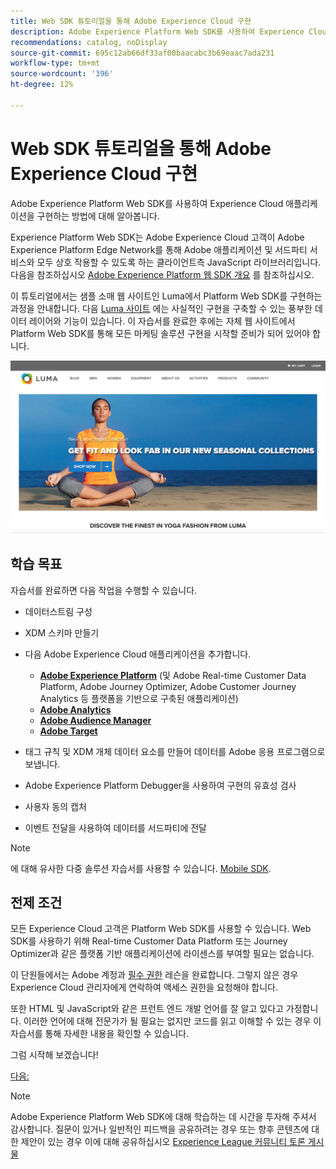 ```yaml
---
title: Web SDK 튜토리얼을 통해 Adobe Experience Cloud 구현
description: Adobe Experience Platform Web SDK를 사용하여 Experience Cloud 애플리케이션을 구현하는 방법에 대해 알아봅니다.
recommendations: catalog, noDisplay
source-git-commit: 695c12ab66df33af00baacabc3b69eaac7ada231
workflow-type: tm+mt
source-wordcount: '396'
ht-degree: 12%

---
```


# Web SDK 튜토리얼을 통해 Adobe Experience Cloud 구현

Adobe Experience Platform Web SDK를 사용하여 Experience Cloud 애플리케이션을 구현하는 방법에 대해 알아봅니다.

Experience Platform Web SDK는 Adobe Experience Cloud 고객이 Adobe Experience Platform Edge Network를 통해 Adobe 애플리케이션 및 서드파티 서비스와 모두 상호 작용할 수 있도록 하는 클라이언트측 JavaScript 라이브러리입니다. 다음을 참조하십시오 [Adobe Experience Platform 웹 SDK 개요](https://experienceleague.adobe.com/docs/experience-platform/edge/home.html?lang=ko-KR) 를 참조하십시오.

이 튜토리얼에서는 샘플 소매 웹 사이트인 Luma에서 Platform Web SDK를 구현하는 과정을 안내합니다. 다음 [Luma 사이트](https://luma.enablementadobe.com/content/luma/us/en.html) 에는 사실적인 구현을 구축할 수 있는 풍부한 데이터 레이어와 기능이 있습니다. 이 자습서를 완료한 후에는 자체 웹 사이트에서 Platform Web SDK를 통해 모든 마케팅 솔루션 구현을 시작할 준비가 되어 있어야 합니다.

[![Luma 웹 사이트](assets/old-overview-luma.png)](https://luma.enablementadobe.com/content/luma/us/en.html)


## 학습 목표

자습서를 완료하면 다음 작업을 수행할 수 있습니다.

* 데이터스트림 구성

* XDM 스키마 만들기

* 다음 Adobe Experience Cloud 애플리케이션을 추가합니다.
   * **[Adobe Experience Platform](setup-experience-platform.md)** (및 Adobe Real-time Customer Data Platform, Adobe Journey Optimizer, Adobe Customer Journey Analytics 등 플랫폼을 기반으로 구축된 애플리케이션)
   * **[Adobe Analytics](setup-analytics.md)**
   * **[Adobe Audience Manager](setup-audience-manager.md)**
   * **[Adobe Target](setup-target.md)**

* 태그 규칙 및 XDM 개체 데이터 요소를 만들어 데이터를 Adobe 응용 프로그램으로 보냅니다.

* Adobe Experience Platform Debugger을 사용하여 구현의 유효성 검사

* 사용자 동의 캡처

* 이벤트 전달을 사용하여 데이터를 서드파티에 전달

>[!NOTE]
>
>에 대해 유사한 다중 솔루션 자습서를 사용할 수 있습니다. [Mobile SDK](../tutorial-mobile-sdk/overview.md).

## 전제 조건

모든 Experience Cloud 고객은 Platform Web SDK를 사용할 수 있습니다. Web SDK를 사용하기 위해 Real-time Customer Data Platform 또는 Journey Optimizer과 같은 플랫폼 기반 애플리케이션에 라이센스를 부여할 필요는 없습니다.

이 단원들에서는 Adobe 계정과 [필수 권한](configure-permissions.md) 레슨을 완료합니다. 그렇지 않은 경우 Experience Cloud 관리자에게 연락하여 액세스 권한을 요청해야 합니다.

또한 HTML 및 JavaScript와 같은 프런트 엔드 개발 언어를 잘 알고 있다고 가정합니다. 이러한 언어에 대해 전문가가 될 필요는 없지만 코드를 읽고 이해할 수 있는 경우 이 자습서를 통해 자세한 내용을 확인할 수 있습니다.

그럼 시작해 보겠습니다!

[다음: ](configure-permissions.md)

>[!NOTE]
>
>Adobe Experience Platform Web SDK에 대해 학습하는 데 시간을 투자해 주셔서 감사합니다. 질문이 있거나 일반적인 피드백을 공유하려는 경우 또는 향후 콘텐츠에 대한 제안이 있는 경우 이에 대해 공유하십시오 [Experience League 커뮤니티 토론 게시물](https://experienceleaguecommunities.adobe.com/t5/adobe-experience-platform-launch/tutorial-discussion-implement-adobe-experience-cloud-with-web/td-p/444996)

